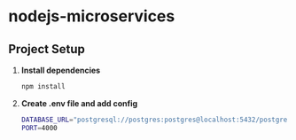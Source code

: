 # nodejs-microservices

## Project Setup
1. **Install dependencies**
   ```sh
   npm install
2. **Create .env file and add config**
   ```sh
   DATABASE_URL="postgresql://postgres:postgres@localhost:5432/postgres?schema=public"
   PORT=4000
